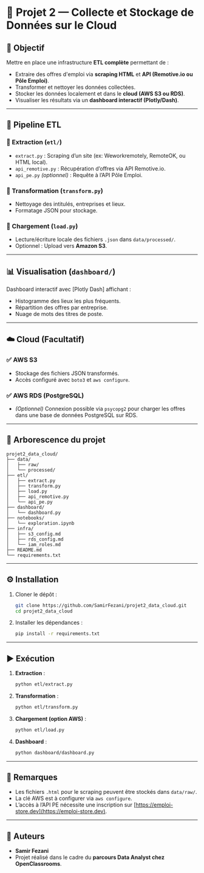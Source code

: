 # 🚀 Projet 2 — Collecte et Stockage de Données sur le Cloud

## 🌟 Objectif

Mettre en place une infrastructure **ETL complète** permettant de :

* Extraire des offres d'emploi via **scraping HTML** et **API (Remotive.io ou Pôle Emploi)**.
* Transformer et nettoyer les données collectées.
* Stocker les données localement et dans le **cloud (AWS S3 ou RDS)**.
* Visualiser les résultats via un **dashboard interactif (Plotly/Dash)**.

---

## 🧱 Pipeline ETL

### 📅 Extraction (`etl/`)

* `extract.py` : Scraping d’un site (ex: Weworkremotely, RemoteOK, ou HTML local).
* `api_remotive.py` : Récupération d’offres via API Remotive.io.
* `api_pe.py` *(optionnel)* : Requête à l’API Pôle Emploi.

### 🔄 Transformation (`transform.py`)

* Nettoyage des intitulés, entreprises et lieux.
* Formatage JSON pour stockage.

### 📂 Chargement (`load.py`)

* Lecture/écriture locale des fichiers `.json` dans `data/processed/`.
* Optionnel : Upload vers **Amazon S3**.

---

## 📊 Visualisation (`dashboard/`)

Dashboard interactif avec \[Plotly Dash] affichant :

* Histogramme des lieux les plus fréquents.
* Répartition des offres par entreprise.
* Nuage de mots des titres de poste.

---

## ☁️ Cloud (Facultatif)

### ✅ AWS S3

* Stockage des fichiers JSON transformés.
* Accès configuré avec `boto3` et `aws configure`.

### ✅ AWS RDS (PostgreSQL)

* *(Optionnel)* Connexion possible via `psycopg2` pour charger les offres dans une base de données PostgreSQL sur RDS.

---

## 📁 Arborescence du projet

```
projet2_data_cloud/
├── data/
│   ├── raw/
│   └── processed/
├── etl/
│   ├── extract.py
│   ├── transform.py
│   ├── load.py
│   ├── api_remotive.py
│   └── api_pe.py
├── dashboard/
│   └── dashboard.py
├── notebooks/
│   └── exploration.ipynb
├── infra/
│   ├── s3_config.md
│   ├── rds_config.md
│   └── iam_roles.md
├── README.md
└── requirements.txt
```

---

## ⚙️ Installation

1. Cloner le dépôt :

   ```bash
   git clone https://github.com/SamirFezani/projet2_data_cloud.git
   cd projet2_data_cloud
   ```

2. Installer les dépendances :

   ```bash
   pip install -r requirements.txt
   ```

---

## ▶️ Exécution

1. **Extraction** :

   ```bash
   python etl/extract.py
   ```

2. **Transformation** :

   ```bash
   python etl/transform.py
   ```

3. **Chargement (option AWS)** :

   ```bash
   python etl/load.py
   ```

4. **Dashboard** :

   ```bash
   python dashboard/dashboard.py
   ```

---

## 📌 Remarques

* Les fichiers `.html` pour le scraping peuvent être stockés dans `data/raw/`.
* La clé AWS est à configurer via `aws configure`.
* L’accès à l’API PE nécessite une inscription sur [https://emploi-store.dev](https://emploi-store.dev).

---

## 🙌 Auteurs

* **Samir Fezani**
* Projet réalisé dans le cadre du **parcours Data Analyst chez OpenClassrooms**.
